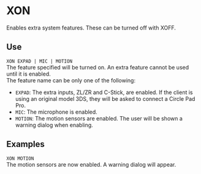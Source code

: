 # XON #
Enables extra system features. These can be turned off with XOFF.

## Use ##
`XON EXPAD | MIC | MOTION`  
The feature specified will be turned on. An extra feature
cannot be used until it is enabled.  
The feature name can be only one of the following:
- `EXPAD`: The extra inputs, ZL/ZR and C-Stick, are enabled.
If the client is using an original model 3DS, 
they will be asked to connect a Circle Pad Pro.
- `MIC`: The microphone is enabled.
- `MOTION`:  The motion sensors are enabled. The user will
be shown a warning dialog when enabling.

## Examples ##
`XON MOTION`  
The motion sensors are now enabled. A warning dialog will appear.
